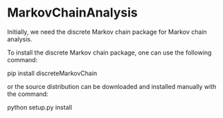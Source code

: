 # MarkovChainAnalysis

Initially, we need the discrete Markov chain package for Markov chain analysis.

To install the discrete Markov chain package, one can use the following command:

pip install discreteMarkovChain

or the source distribution can be downloaded and installed manually with the command:

python setup.py install


